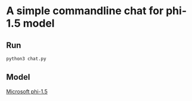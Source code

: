 # A simple commandline chat for phi-1.5 model



## Run

```bash
python3 chat.py
```



## Model

[Microsoft phi-1.5](https://huggingface.co/microsoft/phi-1_5)

